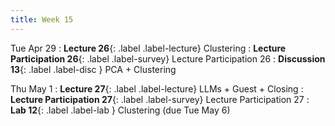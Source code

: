 ```yaml
---
title: Week 15
---
```



Tue Apr 29
: **Lecture 26**{: .label .label-lecture} Clustering
: **Lecture Participation 26**{: .label .label-survey} Lecture Participation 26
: **Discussion 13**{: .label .label-disc } PCA + Clustering

Thu May 1
: **Lecture 27**{: .label .label-lecture} LLMs + Guest + Closing
: **Lecture Participation 27**{: .label .label-survey} Lecture Participation 27
: **Lab 12**{: .label .label-lab } Clustering (due Tue May 6)